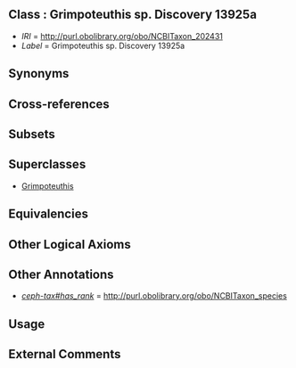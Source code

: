 
## Class : Grimpoteuthis sp. Discovery 13925a

 * *IRI* = http://purl.obolibrary.org/obo/NCBITaxon_202431
 * *Label* = Grimpoteuthis sp. Discovery 13925a

## Synonyms


## Cross-references


## Subsets


## Superclasses

 * [Grimpoteuthis](../../NCBITaxon/42/NCBITaxon_78442.md)

## Equivalencies


## Other Logical Axioms


## Other Annotations

 * *[ceph-tax#has_rank](../../ceph-tax#has/nk/ceph-tax#has_rank.md)* = http://purl.obolibrary.org/obo/NCBITaxon_species

## Usage


## External Comments

